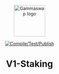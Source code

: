 <p align="center">
    <a href="https://gammaswap.com" target="_blank" rel="noopener noreferrer">
        <img width="100" src="https://app.gammaswap.com/logo.svg" alt="Gammaswap logo">
    </a>
</p>

<p align="center">
  <a href="https://github.com/gammaswap/v1-staking/actions/workflows/main.yml">
    <img src="https://github.com/gammaswap/v1-staking/actions/workflows/main.yml/badge.svg?branch=main" alt="Compile/Test/Publish">
  </a>
</p>

<h1 align="center">V1-Staking</h1>